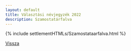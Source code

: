 ```yaml
---
layout: default
title: Választási névjegyzék 2022
description: Szamostatárfalva
---
```


{% include settlementHTMLs/Szamostataarfalva.html %}

[Vissza](../)